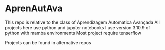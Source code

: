 # AprenAutAva

This repo is relative to the class of Aprendizagem Automatica Avançada
All projects here use python and jupyter notebooks
I use version 3.10.9 of python with mamba environments
Most project require tenserflow

Projects can be found in alternative repos